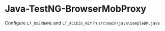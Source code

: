 # Java-TestNG-BrowserMobProxy

Configure ``LT_USERNAME`` and ``LT_ACCESS_KEY`` in ``src\main\java\SampleBM.java``
